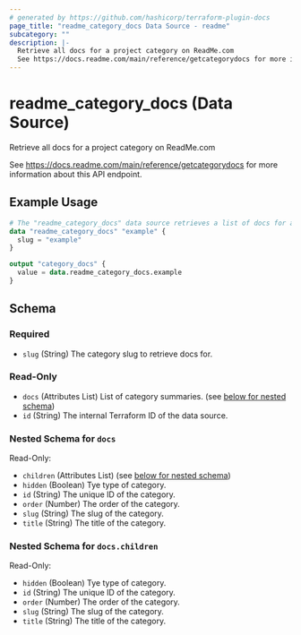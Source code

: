 ```yaml
---
# generated by https://github.com/hashicorp/terraform-plugin-docs
page_title: "readme_category_docs Data Source - readme"
subcategory: ""
description: |-
  Retrieve all docs for a project category on ReadMe.com
  See https://docs.readme.com/main/reference/getcategorydocs for more information about this API endpoint.
---
```


# readme_category_docs (Data Source)

Retrieve all docs for a project category on ReadMe.com

See <https://docs.readme.com/main/reference/getcategorydocs> for more information about this API endpoint.

## Example Usage

```terraform
# The "readme_category_docs" data source retrieves a list of docs for a category.
data "readme_category_docs" "example" {
  slug = "example"
}

output "category_docs" {
  value = data.readme_category_docs.example
}
```

<!-- schema generated by tfplugindocs -->
## Schema

### Required

- `slug` (String) The category slug to retrieve docs for.

### Read-Only

- `docs` (Attributes List) List of category summaries. (see [below for nested schema](#nestedatt--docs))
- `id` (String) The internal Terraform ID of the data source.

<a id="nestedatt--docs"></a>
### Nested Schema for `docs`

Read-Only:

- `children` (Attributes List) (see [below for nested schema](#nestedatt--docs--children))
- `hidden` (Boolean) Tye type of category.
- `id` (String) The unique ID of the category.
- `order` (Number) The order of the category.
- `slug` (String) The slug of the category.
- `title` (String) The title of the category.

<a id="nestedatt--docs--children"></a>
### Nested Schema for `docs.children`

Read-Only:

- `hidden` (Boolean) Tye type of category.
- `id` (String) The unique ID of the category.
- `order` (Number) The order of the category.
- `slug` (String) The slug of the category.
- `title` (String) The title of the category.
